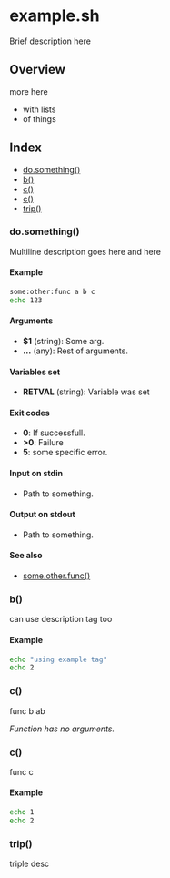 # example.sh

Brief description here

## Overview

more here
* with lists
* of things

## Index

* [do.something()](#dosomething)
* [b()](#b)
* [c()](#c)
* [c()](#c)
* [trip()](#trip)

### do.something()

Multiline description goes here
and here

#### Example

```bash
some:other:func a b c
echo 123
```

#### Arguments

* **$1** (string): Some arg.
* **...** (any): Rest of arguments.

#### Variables set

* **RETVAL** (string): Variable was set

#### Exit codes

* **0**:  If successfull.
* **>0**: Failure
* **5**:  some specific error.

#### Input on stdin

* Path to something.

#### Output on stdout

* Path to something.

#### See also

* [some.other.func()](#someotherfunc)

### b()

can use description tag too

#### Example

```bash
echo "using example tag"
echo 2
```

### c()

func b
ab

_Function has no arguments._

### c()

func c

#### Example

```bash
echo 1
echo 2
```

### trip()

triple desc
